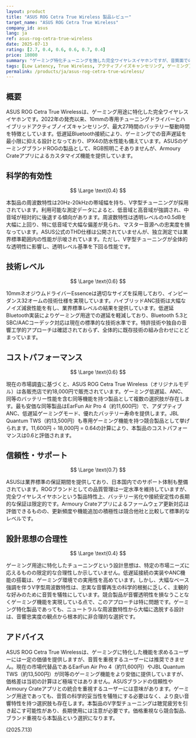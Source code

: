 ```yaml
---
layout: product
title: "ASUS ROG Cetra True Wireless 製品レビュー"
target_name: "ASUS ROG Cetra True Wireless"
company_id: asus
lang: ja
ref: asus-rog-cetra-true-wireless
date: 2025-07-13
rating: [2.7, 0.4, 0.6, 0.6, 0.7, 0.4]
price: 18000
summary: "ゲーミング特化チューニングを施した完全ワイヤレスイヤホンですが、音質面での科学的妥当性に課題があります。ANC機能と低遅延接続は評価できるものの、より安価な同等製品の存在によりコストパフォーマンスは標準以下です。"
tags: [Low Latency, True Wireless, アクティブノイズキャンセリング, ゲーミング]
permalink: /products/ja/asus-rog-cetra-true-wireless/
---
```

## 概要

ASUS ROG Cetra True Wirelessは、ゲーミング用途に特化した完全ワイヤレスイヤホンです。2022年の発売以来、10mmの専用チューニングドライバーとハイブリッドアクティブノイズキャンセリング、最大27時間のバッテリー駆動時間を特徴としています。低遅延Bluetooth接続により、ゲーミングでの音声遅延を最小限に抑える設計となっており、IPX4の防水性能も備えています。ASUSのゲーミングブランドROGの製品として、RGB照明こそありませんが、Armoury Crateアプリによるカスタマイズ機能を提供しています。

## 科学的有効性

$$ \Large \text{0.4} $$

本製品の周波数特性は20Hz-20kHzの帯域幅を持ち、V字型チューニングが採用されています。利用可能な測定データによると、低音域と高音域が強調され、中音域が相対的に後退する傾向があります。周波数特性は透明レベルの±0.5dBを大幅に上回り、特に低音域で大幅な偏差が見られ、マスター音源への忠実度を損なっています。ASUS公式のTHD仕様は公開されていませんが、独立測定では業界標準範囲内の性能が示唆されています。ただし、V字型チューニングが全体的な透明性に影響し、透明レベル基準を下回る性能です。

## 技術レベル

$$ \Large \text{0.6} $$

10mmネオジウムドライバーEssenceは適切なサイズを採用しており、インピーダンス32オームの技術仕様を実現しています。ハイブリッドANC技術は大幅なノイズ減衰性能を有し、業界標準レベルの結果を提供しています。低遅延Bluetooth実装によりゲーミング用途での遅延を軽減しており、Bluetooth 5.3とSBC/AACコーデック対応は現在の標準的な技術水準です。特許技術や独自の音響工学的アプローチは確認されておらず、全体的に既存技術の組み合わせにとどまっています。

## コストパフォーマンス

$$ \Large \text{0.6} $$

現在の市場調査に基づくと、ASUS ROG Cetra True Wireless（オリジナルモデル）は各販売店で約18,000円で販売されています。ゲーミング低遅延、ANC、同等のバッテリー性能を含む同等機能を持つ製品として複数の選択肢が存在します。最も安価な同等製品はEarFun Air Pro 4（約11,600円）で、アダプティブANC、低遅延ゲーミングモード、優れたバッテリー寿命を提供します。JBL Quantum TWS（約13,500円）も専用ゲーミング機能を持つ競合製品として挙げられます。11,600円 ÷ 18,000円 = 0.64の計算により、本製品のコストパフォーマンスは0.6と評価されます。

## 信頼性・サポート

$$ \Large \text{0.7} $$

ASUSは業界標準の保証期間を提供しており、日本国内でのサポート体制も整備されています。ROGブランドとしての品質管理は一定水準を維持していますが、完全ワイヤレスイヤホンという製品特性上、バッテリー劣化や接続安定性の長期的な保証は限定的です。Armoury Crateアプリによるファームウェア更新対応は評価できるものの、更新頻度や機能追加の積極性は競合他社と比較して標準的なレベルです。

## 設計思想の合理性

$$ \Large \text{0.4} $$

ゲーミング用途に特化したチューニングという設計思想は、特定の市場ニーズに応えるものの限定的な合理性しか示していません。低遅延接続の実装やANC機能の搭載は、ゲーミング環境での実用性を高めています。しかし、大幅なベース強調を伴うV字型周波数特性は、忠実な音響再生の科学的根拠に乏しく、主観的な好みのために音質を犠牲にしています。競合製品が音響透明性を損なうことなくゲーミング機能を実現している点で、このアプローチは特に問題です。ゲーミング特化製品であっても、ニュートラルな周波数特性から大幅に逸脱する設計は、音響忠実度の観点から根本的に非合理的な選択です。

## アドバイス

ASUS ROG Cetra True Wirelessは、ゲーミングに特化した機能を求めるユーザーには一定の価値を提供しますが、音質を重視するユーザーには推奨できません。現在の市場代替品であるEarFun Air Pro 4（約11,600円）やJBL Quantum TWS（約13,500円）が同等のゲーミング機能をより安価に提供していますが、価格差は当初の計算ほど極端ではありません。ASUSブランドの信頼性やArmoury Crateアプリとの統合を重視するユーザーには意味があります。ゲーミング用途であっても、音質の科学的妥当性を犠牲にする必要はなく、より良い音響特性を持つ選択肢も存在します。本製品のV字型チューニングは聴覚疲労を引き起こす可能性があり、長期使用には注意が必要です。価格重視なら競合製品、ブランド重視なら本製品という選択になります。

(2025.7.13)